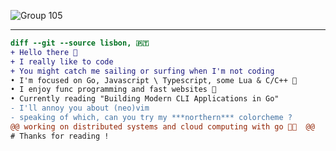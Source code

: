![Group 105](https://github.com/fcancelinha/fcancelinha/assets/48698009/fc3ffa08-159e-4df4-bf3f-6b0c871c518f)

----------------------------------------------------------------------------------------------------------------------------------

```diff 
diff --git --source lisbon, 🇵🇹 
+ Hello there 👋
+ I really like to code 
+ You might catch me sailing or surfing when I'm not coding
• I'm focused on Go, Javascript \ Typescript, some Lua & C/C++ 🌴
• I enjoy func programming and fast websites 🌊
• Currently reading "Building Modern CLI Applications in Go"
- I'll annoy you about (neo)vim
- speaking of which, can you try my ***northern*** colorcheme ?
@@ working on distributed systems and cloud computing with go 👨‍💻  @@
# Thanks for reading !
```
